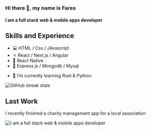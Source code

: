 ### Hi there 👋, my name is Fares
#### I am a full stack web & mobile apps developer


## Skills and Experience
* 💻 HTML / Css / JAvascript
* ⚛️ React / Next.js / Angular
* 📱 React Native
* 🤖 Express js / Mongodb / Mysql

- 🔭 I’m currently learning Rust & Python.

![GitHub streak stats](https://github-readme-streak-stats.herokuapp.com/?user=faresharmali)  



## Last Work 

I recently finished a charity management app for a local association 

![I am a full stack web & mobile apps developer](https://firebasestorage.googleapis.com/v0/b/ihsan-57dbc.appspot.com/o/ihsan.png?alt=media&token=65677205-38f5-4028-937b-906d77eb11e5)

